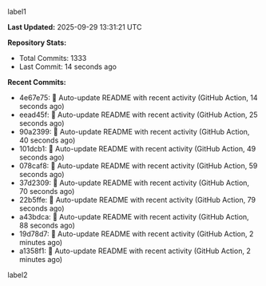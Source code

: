 
label1 
<!-- ACTIVITY_START -->
**Last Updated:** 2025-09-29 13:31:21 UTC

**Repository Stats:**
- Total Commits: 1333
- Last Commit: 14 seconds ago

**Recent Commits:**
- 4e67e75: 🤖 Auto-update README with recent activity (GitHub Action, 14 seconds ago)
- eead45f: 🤖 Auto-update README with recent activity (GitHub Action, 25 seconds ago)
- 90a2399: 🤖 Auto-update README with recent activity (GitHub Action, 40 seconds ago)
- 101dcb1: 🤖 Auto-update README with recent activity (GitHub Action, 49 seconds ago)
- 078caf8: 🤖 Auto-update README with recent activity (GitHub Action, 59 seconds ago)
- 37d2309: 🤖 Auto-update README with recent activity (GitHub Action, 70 seconds ago)
- 22b5ffe: 🤖 Auto-update README with recent activity (GitHub Action, 79 seconds ago)
- a43bdca: 🤖 Auto-update README with recent activity (GitHub Action, 88 seconds ago)
- 19d78d7: 🤖 Auto-update README with recent activity (GitHub Action, 2 minutes ago)
- a1358f1: 🤖 Auto-update README with recent activity (GitHub Action, 2 minutes ago)
<!-- ACTIVITY_END -->

label2
